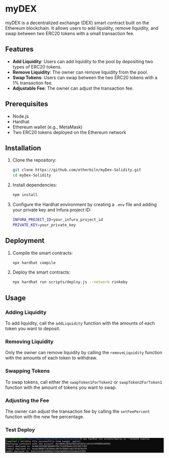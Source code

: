 # myDEX

myDEX is a decentralized exchange (DEX) smart contract built on the Ethereum blockchain. It allows users to add liquidity, remove liquidity, and swap between two ERC20 tokens with a small transaction fee.

## Features

- **Add Liquidity**: Users can add liquidity to the pool by depositing two types of ERC20 tokens.
- **Remove Liquidity**: The owner can remove liquidity from the pool.
- **Swap Tokens**: Users can swap between the two ERC20 tokens with a 1% transaction fee.
- **Adjustable Fee**: The owner can adjust the transaction fee.

## Prerequisites

- Node.js
- Hardhat
- Ethereum wallet (e.g., MetaMask)
- Two ERC20 tokens deployed on the Ethereum network

## Installation

1. Clone the repository:
    ```bash
    git clone https://github.com/etherbiln/myDex-Solidity.git
    cd myDex-Solidity
    ```

2. Install dependencies:
    ```bash
    npm install
    ```

3. Configure the Hardhat environment by creating a `.env` file and adding your private key and Infura project ID:
    ```bash
    INFURA_PROJECT_ID=your_infura_project_id
    PRIVATE_KEY=your_private_key
    ```

## Deployment

1. Compile the smart contracts:
    ```bash
    npx hardhat compile
    ```

2. Deploy the smart contracts:
    ```bash
    npx hardhat run scripts/deploy.js --network rinkeby
    ```

## Usage

### Adding Liquidity

To add liquidity, call the `addLiquidity` function with the amounts of each token you want to deposit.

### Removing Liquidity

Only the owner can remove liquidity by calling the `removeLiquidity` function with the amounts of each token to withdraw.

### Swapping Tokens

To swap tokens, call either the `swapToken1ForToken2` or `swapToken2ForToken1` function with the amount of tokens you want to swap.

### Adjusting the Fee

The owner can adjust the transaction fee by calling the `setFeePercent` function with the new fee percentage.

### Test Deploy

![Example](./images/example.png)

